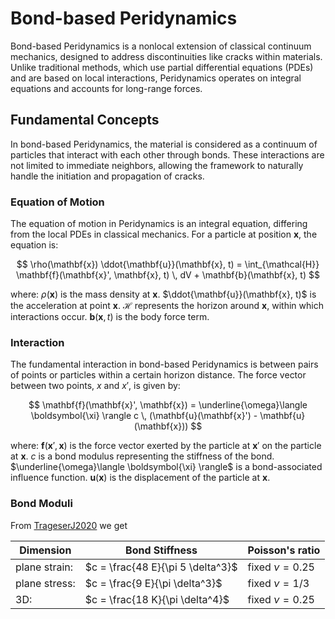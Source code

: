 # Bond-based Peridynamics

Bond-based Peridynamics is a nonlocal extension of classical continuum mechanics, designed to address discontinuities like cracks within materials. Unlike traditional methods, which use partial differential equations (PDEs) and are based on local interactions, Peridynamics operates on integral equations and accounts for long-range forces.

## Fundamental Concepts

In bond-based Peridynamics, the material is considered as a continuum of particles that interact with each other through bonds. These interactions are not limited to immediate neighbors, allowing the framework to naturally handle the initiation and propagation of cracks.

### Equation of Motion

The equation of motion in Peridynamics is an integral equation, differing from the local PDEs in classical mechanics. For a particle at position $\mathbf{x}$, the equation is:

$$ \rho(\mathbf{x}) \ddot{\mathbf{u}}(\mathbf{x}, t) = \int_{\mathcal{H}} \mathbf{f}(\mathbf{x}', \mathbf{x}, t) \, dV + \mathbf{b}(\mathbf{x}, t) $$

where:
$\rho(\mathbf{x})$ is the mass density at $\mathbf{x}$.
$\ddot{\mathbf{u}}(\mathbf{x}, t)$ is the acceleration at point $\mathbf{x}$.
$\mathcal{H}$ represents the horizon around $\mathbf{x}$, within which interactions occur.
$\mathbf{b}(\mathbf{x}, t)$ is the body force term.


### Interaction

The fundamental interaction in bond-based Peridynamics is between pairs of points or particles within a certain horizon distance. The force vector between two points, $x$ and $x'$, is given by:

$$ \mathbf{f}(\mathbf{x}', \mathbf{x}) = \underline{\omega}\langle \boldsymbol{\xi} \rangle c \, (\mathbf{u}(\mathbf{x}') - \mathbf{u}(\mathbf{x})) $$

where:
$\mathbf{f}(\mathbf{x}', \mathbf{x})$ is the force vector exerted by the particle at $\mathbf{x}'$ on the particle at $\mathbf{x}$.
$c$ is a bond modulus representing the stiffness of the bond.
$\underline{\omega}\langle \boldsymbol{\xi} \rangle$ is a bond-associated influence function.
$\mathbf{u}(\mathbf{x})$ is the displacement of the particle at $\mathbf{x}$.

### Bond Moduli
From [TrageserJ2020](@cite) we get

| Dimension | Bond Stiffness | Poisson's ratio
|---|---|---|
|plane strain:| $c = \frac{48 E}{\pi 5 \delta^3}$ | fixed $\nu=0.25$|
|plane stress:| $c = \frac{9 E}{\pi \delta^3}$ | fixed $\nu=1/3$|
|3D:| $c = \frac{18 K}{\pi  \delta^4}$ | fixed $\nu=0.25$|

         